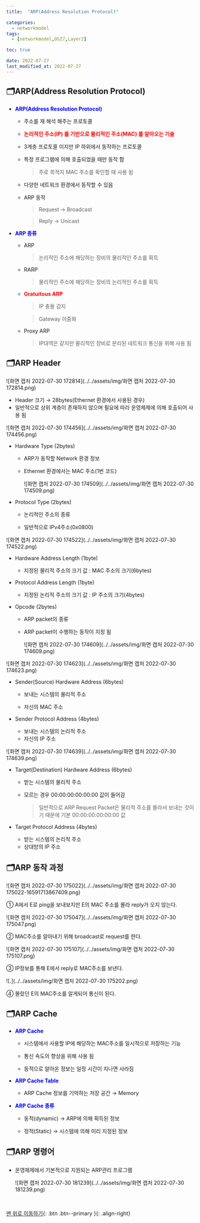 ```yaml
---
title:  "ARP(Address Resolution Protocol)" 

categories:
  - networkmodel
tags:
  - [networkmodel,OSI7,Layer2]

toc: true

date: 2022-07-27
last_modified_at: 2022-07-27
---
```


## 🗂️ARP(Address Resolution Protocol)

- <span style="color:blue"><b>ARP(Address Resolution Protocol)</b></span>

  - 주소를 재 해석 해주는 프로토콜

  - <span style="color:red"><b>논리적인 주소(IP) 를 기반으로 물리적인 주소(MAC) 를 알아오는 기술 </b></span>

  - 3계층 프로토콜 이지만 IP 하위에서 동작하는 프로토콜 

  - 특정 프로그램에 의해 호출되었을 때만 동작 함

    > 주로 목적지 MAC 주소를 확인할 때 사용 됨

  - 다양한 네트워크 환경에서 동작할 수 있음 

  - ARP 동작

    > Request → Broadcast 

    > Reply → Unicast

- <span style="color:blue"><b>ARP 종류</b></span>

  - ARP 

    > 논리적인 주소에 해당하는 장비의 물리적인 주소를 획득 

  - RARP 

    > 물리적인 주소에 해당하는 장비의 논리적인 주소를 획득 

  - <span style="color:red"><b>Gratuitous ARP</b></span>

    > IP 충돌 감지

    > Gateway 이중화

  - Proxy ARP

    > IP대역은 같지만 물리적인 장비로 분리된 네트워크 통신을 위해 사용 됨
  



## 🗂️ARP Header

![화면 캡처 2022-07-30 172814](../../assets/img/화면 캡처 2022-07-30 172814.png)

- Header 크기 → 28bytes(Ethernet 환경에서 사용된 경우) 
- 일반적으로 상위 계층이 존재하지 않으며 필요에 따라 운영체제에 의해 호출되어 사용 됨

![화면 캡처 2022-07-30 174456](../../assets/img/화면 캡처 2022-07-30 174456.png)

- Hardware Type (2bytes)

  - ARP가 동작할 Network 환경 정보

  - Ethernet 환경에서는 MAC 주소(1번 코드) 

    ![화면 캡처 2022-07-30 174509](../../assets/img/화면 캡처 2022-07-30 174509.png)

- Protocol Type (2bytes) 

  - 논리적인 주소의 종류 

  - 일반적으로 IPv4주소(0x0800)

![화면 캡처 2022-07-30 174522](../../assets/img/화면 캡처 2022-07-30 174522.png)

- Hardware Address Length (1byte) 

  - 지정된 물리적 주소의 크기 값 : MAC 주소의 크기(6bytes) 

- Protocol Address Length (1byte) 

  - 지정된 논리적 주소의 크기 값 : IP 주소의 크기(4bytes) 

- Opcode (2bytes) 

  - ARP packet의 종류 

  - ARP packet이 수행하는 동작이 지정 됨

    ![화면 캡처 2022-07-30 174609](../../assets/img/화면 캡처 2022-07-30 174609.png)

![화면 캡처 2022-07-30 174623](../../assets/img/화면 캡처 2022-07-30 174623.png)

- Sender(Source) Hardware Address (6bytes) 

  - 보내는 시스템의 물리적 주소 

  - 자신의 MAC 주소

- Sender Protocol Address (4bytes) 

  - 보내는 시스템의 논리적 주소
  - 자신의 IP 주소

![화면 캡처 2022-07-30 174639](../../assets/img/화면 캡처 2022-07-30 174639.png)

- Target(Destination) Hardware Address (6bytes) 

  - 받는 시스템의 물리적 주소 

  - 모르는 경우 00:00:00:00:00:00 값이 들어감 

    > 일반적으로 ARP Request Packet은 물리적 주소를 몰라서 보내는 것이기 때문에 기본 00:00:00:00:00:00 값 

- Target Protocol Address (4bytes) 

  - 받는 시스템의 논리적 주소 
  - 상대방의 IP 주소

## 🗂️ARP 동작 과정

![화면 캡처 2022-07-30 175022](../../assets/img/화면 캡처 2022-07-30 175022-16591713867409.png)

① A에서 E로 ping을 보내보지만 E의 MAC 주소를 몰라 reply가 오지 않는다.



![화면 캡처 2022-07-30 175047](../../assets/img/화면 캡처 2022-07-30 175047.png)

② MAC주소를 알아내기 위해 broadcast로 request를 한다.

![화면 캡처 2022-07-30 175107](../../assets/img/화면 캡처 2022-07-30 175107.png)

③  IP정보를 통해 E에서 reply로 MAC주소를 보낸다.



![.](../../assets/img/화면 캡처 2022-07-30 175202.png)

④ 몰랐던 E의 MAC주소를 알게되어 통신이 된다.

## 🗂️ARP Cache

- <span style="color:blue"><b>ARP Cache</b></span> 

  - 시스템에서 사용할 IP에 해당하는 MAC주소를 일시적으로 저장하는 기능

  - 통신 속도의 향상을 위해 사용 됨 

  - 동적으로 알아온 정보는 일정 시간이 지나면 사라짐 

- <span style="color:blue"><b>ARP Cache Table </b></span>

  - ARP Cache 정보를 기억하는 저장 공간 → Memory 

- <span style="color:blue"><b>ARP Cache 종류</b></span>

  - 동적(dynamic) → ARP에 의해 획득된 정보 

  - 정적(Static) → 시스템에 의해 미리 지정된 정보

## 🗂️ARP 명령어

- 운영체제에서 기본적으로 지원되는 ARP관리 프로그램

  ![화면 캡처 2022-07-30 181239](../../assets/img/화면 캡처 2022-07-30 181239.png)

<br>

[맨 위로 이동하기](#){: .btn .btn--primary }{: .align-right}